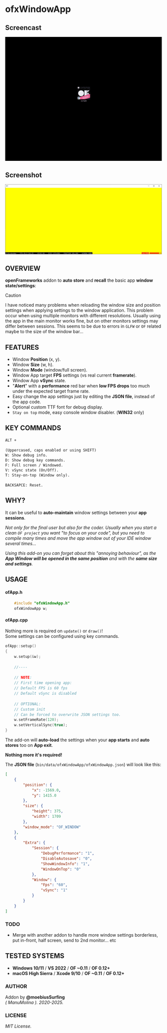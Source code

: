 # ofxWindowApp

## Screencast

![screenshot](readme_images/ofxWindowApp.gif?raw=true "MoebiusSurfing")

## Screenshot

![screenshot](readme_images/screenshot2.JPG?raw=true "MoebiusSurfing")

## OVERVIEW

**openFrameworks** addon to **auto store** and **recall** the basic app **window state/settings**:

> [!CAUTION] 
> I have noticed many problems when reloading the window size and position settings when applying settings to the window application. This problem occur when using multiple monitors with different resolutions. Usually using the app in the main monitor works fine, but on other monitors settings may differ between sessions. This seems to be due to errors in `GLFW` or `OF` related maybe to the size of the window bar...

## FEATURES

* Window **Position** (x, y). 
* Window **Size** (w, h). 
* Window **Mode** (window/full screen).
* Window App target **FPS** settings (vs real current **framerate**).
* Window App **vSync** state. 
* "**Alert**" with a **performance** red bar when **low FPS drops** too much under the expected target frame rate.
* Easy change the app settings just by editing the **JSON file**, instead of the app code.
* Optional custom TTF font for debug display.
* `Stay on top` mode, easy console window disabler. (**WIN32** only)

## KEY COMMANDS

```
ALT +  

(Uppercased, caps enabled or using SHIFT)  
W: Show debug info.  
D: Show debug key commands.  
F: Full screen / Windowed.  
V: vSync state (On/Off).  
T: Stay-on-top (Window only). 

BACKSAPCE: Reset.  
```

## WHY?

It can be useful to **auto-maintain** window settings between your **app sessions**.  

_Not only for the final user but also for the coder. Usually when you start a clean ```OF project``` you want "to focus on your code", but you need to compile many times and move the app window out of your IDE window several times..._  

_Using this add-on you can forget about this "annoying behaviour", as the **App Window will be opened in the same position** and with the **same size and settings**._  

## USAGE

#### ofApp.h
```.c++
    #include "ofxWindowApp.h"
    ofxWindowApp w;
```

#### ofApp.cpp
Nothing more is required on ```update()``` or ```draw()```!  
Some settings can be configured using key commands.  
```.cpp 
ofApp::setup()
{
    w.setup(&w);

    //----

    // NOTE:
    // First time opening app:
    // Default FPS is 60 fps
    // Default vSync is disabled

    // OPTIONAL: 
    // Custom init
    // Can be forced to overwrite JSON settings too.
    w.setFrameRate(120);
    w.setVerticalSync(true);
}
```

The add-on will **auto-load** the settings when your **app starts** and **auto stores** too on **App exit**.  

**Nothing more it's required!**  

The **JSON file** (`bin/data/ofxWindowApp/ofxWindowApp.json`) will look like this:  
```.json
[
    {
        "position": {
            "x": -1569.0,
            "y": 1415.0
        },
        "size": {
            "height": 375,
            "width": 1709
        },
        "window_mode": "OF_WINDOW"
    },
    {
        "Extra": {
            "Session": {
                "DebugPerformance": "1",
                "DisableAutosave": "0",
                "ShowWindowInfo": "1",
                "WindowOnTop": "0"
            },
            "Window": {
                "Fps": "60",
                "vSync": "1"
            }
        }
    }
]
```
### TODO

* Merge with another addon to handle more window settings borderless, put in-front, half screen, send to 2nd monitor... etc

## TESTED SYSTEMS
- **Windows 10/11** / **VS 2022** / **OF ~0.11** /  **OF 0.12+**
- **macOS High Sierra** / **Xcode 9/10** / **OF ~0.11** /  **OF 0.12+**

### AUTHOR
Addon by **@moebiusSurfing**  
*( ManuMolina ). 2020-2025.*

### LICENSE
*MIT License.*